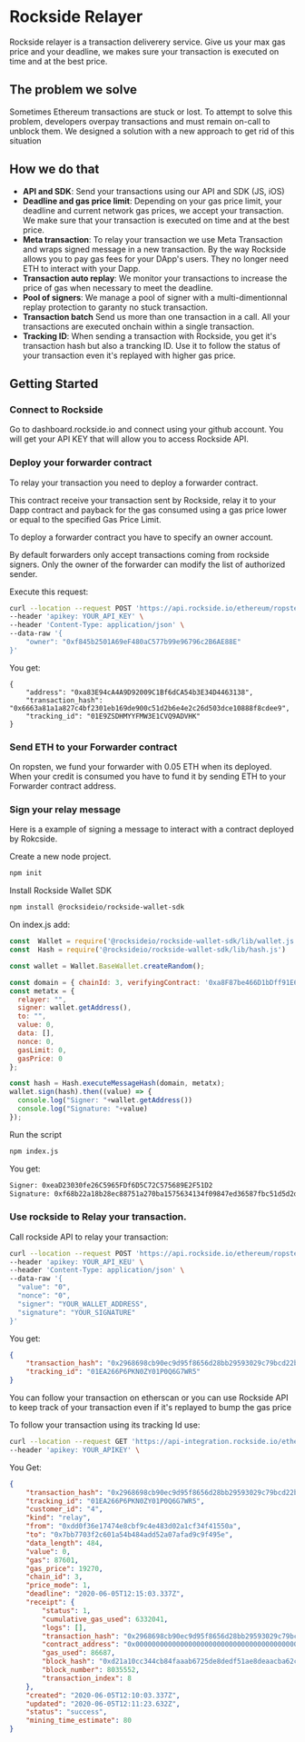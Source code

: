 # Rockside Relayer

Rockside relayer is a transaction deliverery service. Give us your max gas price and your deadline, we makes sure your transaction is executed on time and at the best price.

## The problem we solve
Sometimes Ethereum transactions are stuck or lost.
To attempt to solve this problem, developers overpay transactions and must remain on-call to unblock them.
We designed a solution with a new approach to get rid of this situation

## How we do that

* **API and SDK**: Send your transactions using our API and SDK (JS, iOS)
* **Deadline and gas price limit**: Depending on your gas price limit, your deadline and current network gas prices, we accept your transaction. We make sure that your transaction is executed on time and at the best price.
* **Meta transaction**: To relay your transaction we use Meta Transaction and wraps signed message in a new transaction. By the way Rockside allows you to pay gas fees for your DApp's users. They no longer need ETH to interact with your Dapp.
* **Transaction auto replay**: We monitor your transactions to increase the price of gas when necessary to meet the deadline.
* **Pool of signers**: We manage a pool of signer with a multi-dimentionnal replay protection to garanty no stuck transaction.
* **Transaction batch** Send us more than one transaction in a call. All your transactions are executed onchain within a single transaction.
* **Tracking ID**: When sending a transaction with Rockside, you get it's transaction hash but also a trancking ID. Use it to follow the status of your transaction even it's replayed with higher gas price.


## Getting Started

### Connect to Rockside

Go to dashboard.rockside.io and connect using your github account.
You will get your API KEY that will allow you to access Rockside API.

### Deploy your forwarder contract

To relay your transaction you need to deploy a forwarder contract.

This contract receive your transaction sent by Rockside, relay it to your Dapp contract and payback for the gas consumed using a gas price lower or equal to the specified Gas Price Limit.

To deploy a forwarder contract you have to specify an owner account.

By default forwarders only accept transactions coming from rockside signers. Only the owner of the forwarder can modify the list of authorized sender.

Execute this request:

```bash
curl --location --request POST 'https://api.rockside.io/ethereum/ropsten/forwarder' \
--header 'apikey: YOUR_API_KEY' \
--header 'Content-Type: application/json' \
--data-raw '{
	"owner": "0xf845b2501A69eF480aC577b99e96796c2B6AE88E"
}'
```

You get:

```
{
    "address": "0xa83E94cA4A9D92009C1Bf6dCA54b3E34D4463138",
    "transaction_hash": "0x6663a81a1a827c4bf2301eb169de900c51d2b6e4e2c26d503dce10888f8cdee9",
    "tracking_id": "01E9ZSDHMYYFMW3E1CVQ9ADVHK"
}
```

### Send ETH to your Forwarder contract

On ropsten, we fund your forwarder with 0.05 ETH when its deployed.
When your credit is consumed you have to fund it by sending ETH to your Forwarder contract address.

### Sign your relay message

Here is a example of signing a message to interact with a contract deployed by Rokcside.

Create a new node project.

```bash
npm init
```

Install Rockside Wallet SDK

```bash
npm install @rocksideio/rockside-wallet-sdk
```

On index.js add:

```js
const  Wallet = require('@rocksideio/rockside-wallet-sdk/lib/wallet.js')
const  Hash = require('@rocksideio/rockside-wallet-sdk/lib/hash.js')

const wallet = Wallet.BaseWallet.createRandom();

const domain = { chainId: 3, verifyingContract: '0xa8F87be466D1bDff91E6A8E44Be47bF767432638' };
const metatx = {
  relayer: "",
  signer: wallet.getAddress(),
  to: "",
  value: 0,
  data: [],
  nonce: 0,
  gasLimit: 0,
  gasPrice: 0
};

const hash = Hash.executeMessageHash(domain, metatx);
wallet.sign(hash).then((value) => {
  console.log("Signer: "+wallet.getAddress())
  console.log("Signature: "+value)
});
```

Run the script

```bash
npm index.js
```

You get:

```bash
Signer: 0xeaD23030fe26C5965FDf6D5C72C575689E2F51D2
Signature: 0xf68b22a18b28ec88751a270ba1575634134f09847ed36587fbc51d5d2de1aef927d8cec7d7d0f870c7fc5ecfd59e9407f5b2c0ce0824dc988de427aaede89f681c
```

### Use rockside to Relay your transaction.

Call rockside API to relay your transaction:

```bash
curl --location --request POST 'https://api.rockside.io/ethereum/ropsten/0xa8F87be466D1bDff91E6A8E44Be47bF767432638/relay' \
--header 'apikey: YOUR_API_KEU' \
--header 'Content-Type: application/json' \
--data-raw '{
  "value": "0",
  "nonce": "0",
  "signer": "YOUR_WALLET_ADDRESS",
  "signature": "YOUR_SIGNATURE"
}'
```

You get:

```json
{
    "transaction_hash": "0x2968698cb90ec9d95f8656d28bb29593029c79bcd22b42dc6b9469cb03729e2a",
    "tracking_id": "01EA266P6PKN0ZY01P0Q6G7WR5"
}
```

You can follow your transaction on etherscan or you can use Rockside API to keep track of your transaction even if it's replayed to bump the gas price

To follow your transaction using its tracking Id use:

```bash
curl --location --request GET 'https://api-integration.rockside.io/ethereum/ropsten/transactions/TX_TRACKING_ID' \
--header 'apikey: YOUR_APIKEY' \
```

You Get:

```json
{
    "transaction_hash": "0x2968698cb90ec9d95f8656d28bb29593029c79bcd22b42dc6b9469cb03729e2a",
    "tracking_id": "01EA266P6PKN0ZY01P0Q6G7WR5",
    "customer_id": "4",
    "kind": "relay",
    "from": "0xdd0f36e17474e8cbf9c4e483d02a1cf34f41550a",
    "to": "0x7bb7703f2c601a54b484add52a07afad9c9f495e",
    "data_length": 484,
    "value": 0,
    "gas": 87601,
    "gas_price": 19270,
    "chain_id": 3,
    "price_mode": 1,
    "deadline": "2020-06-05T12:15:03.337Z",
    "receipt": {
        "status": 1,
        "cumulative_gas_used": 6332041,
        "logs": [],
        "transaction_hash": "0x2968698cb90ec9d95f8656d28bb29593029c79bcd22b42dc6b9469cb03729e2a",
        "contract_address": "0x0000000000000000000000000000000000000000",
        "gas_used": 86687,
        "block_hash": "0xd21a10cc344cb84faaab6725de8dedf51ae8deaacba62c6e0a570dc2578481f2",
        "block_number": 8035552,
        "transaction_index": 8
    },
    "created": "2020-06-05T12:10:03.337Z",
    "updated": "2020-06-05T12:11:23.632Z",
    "status": "success",
    "mining_time_estimate": 80
}
```


